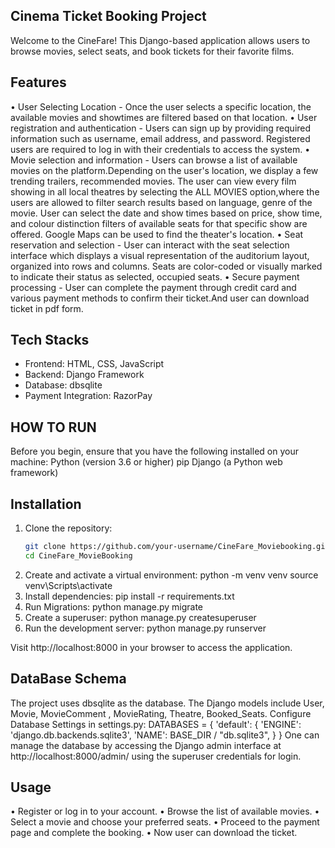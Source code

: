 ## Cinema Ticket Booking Project

Welcome to the CineFare! This Django-based application allows users to browse movies, select seats, and book tickets for their favorite films.

## Features
 • User Selecting Location - Once the user selects a specific location, the available movies and showtimes are filtered based on that location.
 • User registration and authentication - Users can sign up by providing required information such as username, email address, and password.
     Registered users are required to log in with their credentials to access the system.
•	 Movie selection and information - Users can browse a list of available movies on the platform.Depending on the user's location, we display a few trending trailers, recommended movies.
     The user can view every film showing in all local theatres by selecting the ALL MOVIES option,where the users are allowed to filter search results based on language, genre of the movie.
     User can select the date and show times based on price, show time, and colour distinction filters of available seats for that specific show are offered.
     Google Maps can be used to find the theater's location.
•	Seat reservation and selection - User can interact with the seat selection interface which displays a visual representation of the auditorium layout, organized into rows and columns.
     Seats are color-coded or visually marked to indicate their status as selected, occupied seats. 
•	Secure payment processing - User can complete the payment through credit card and various payment methods to confirm their ticket.And user can download ticket in pdf form.

## Tech Stacks

- Frontend: HTML, CSS, JavaScript
- Backend: Django Framework
- Database: dbsqlite
- Payment Integration: RazorPay

## HOW TO RUN
Before you begin, ensure that you have the following installed on your machine:
Python (version 3.6 or higher)
pip
Django (a Python web framework)

 ## Installation

1. Clone the repository:
   ```bash
   git clone https://github.com/your-username/CineFare_Moviebooking.git
   cd CineFare_MovieBooking
2. Create and activate a virtual environment:
    python -m venv venv
    source  venv\Scripts\activate  
3. Install dependencies:
    pip install -r requirements.txt
4. Run Migrations:
    python manage.py migrate  
5. Create a superuser:
    python manage.py createsuperuser
6. Run the development server:
    python manage.py runserver

Visit http://localhost:8000 in your browser to access the application.

## DataBase Schema
The project uses dbsqlite as the database. The Django models include User, Movie, MovieComment , MovieRating, Theatre, Booked_Seats.
Configure Database Settings in settings.py:
  DATABASES = {
    'default': {
        'ENGINE': 'django.db.backends.sqlite3',
        'NAME': BASE_DIR / "db.sqlite3",
    }
}
One can manage the database by accessing the Django admin interface at http://localhost:8000/admin/ using the superuser credentials for login.

## Usage

•	Register or log in to your account.
• Browse the list of available movies.
•	Select a movie and choose your preferred seats.
•	Proceed to the payment page and complete the booking.
•	Now user can download the ticket.

